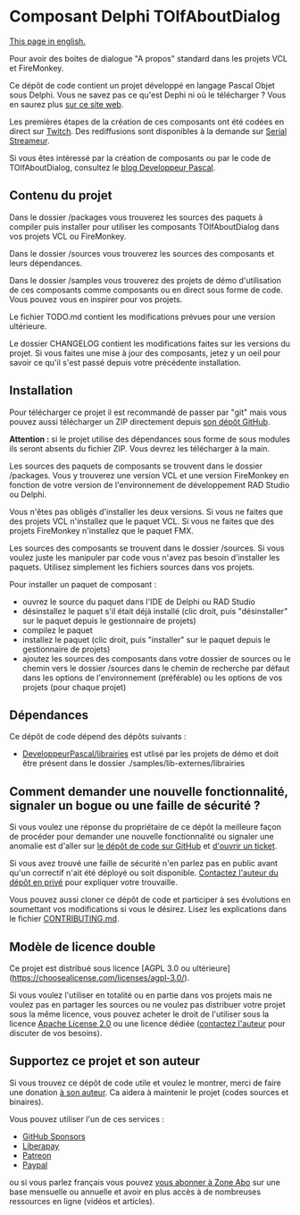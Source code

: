 # Composant Delphi TOlfAboutDialog

[This page in english.](README.md)

Pour avoir des boites de dialogue "A propos" standard dans les projets VCL et FireMonkey.

Ce dépôt de code contient un projet développé en langage Pascal Objet sous Delphi. Vous ne savez pas ce qu'est Dephi ni où le télécharger ? Vous en saurez plus [sur ce site web](https://delphi-resources.developpeur-pascal.fr/).

Les premières étapes de la création de ces composants ont été codées en direct sur [Twitch](https://www.twitch.tv/patrickpremartin). Des rediffusions sont disponibles à la demande sur [Serial Streameur](https://serialstreameur.fr/boite-de-dialogue-a-propos-composant-delphi-vcl-et-fmx.html).

Si vous êtes intéressé par la création de composants ou par le code de TOlfAboutDialog, consultez le [blog Developpeur Pascal](https://developpeur-pascal.fr/boite-de-dialogue-a-propos-de.html).

## Contenu du projet

Dans le dossier /packages vous trouverez les sources des paquets à compiler puis installer pour utiliser les composants TOlfAboutDialog dans vos projets VCL ou FireMonkey.

Dans le dossier /sources vous trouverez les sources des composants et leurs dépendances.

Dans le dossier /samples vous trouverez des projets de démo d'utilisation de ces composants comme composants ou en direct sous forme de code. Vous pouvez vous en inspirer pour vos projets.

Le fichier TODO.md contient les modifications prévues pour une version ultérieure.

Le dossier CHANGELOG contient les modifications faites sur les versions du projet. Si vous faites une mise à jour des composants, jetez y un oeil pour savoir ce qu'il s'est passé depuis votre précédente installation.

## Installation

Pour télécharger ce projet il est recommandé de passer par "git" mais vous pouvez aussi télécharger un ZIP directement depuis [son dépôt GitHub](https://github.com/DeveloppeurPascal/AboutDialog-Delphi-Component).

**Attention :** si le projet utilise des dépendances sous forme de sous modules ils seront absents du fichier ZIP. Vous devrez les télécharger à la main.

Les sources des paquets de composants se trouvent dans le dossier /packages. Vous y trouverez une version VCL et une version FireMonkey en fonction de votre version de l'environnement de développement RAD Studio ou Delphi.

Vous n'êtes pas obligés d'installer les deux versions. Si vous ne faites que des projets VCL n'installez que le paquet VCL. Si vous ne faites que des projets FireMonkey n'installez que le paquet FMX.

Les sources des composants se trouvent dans le dossier /sources. Si vous voulez juste les manipuler par code vous n'avez pas besoin d'installer les paquets. Utilisez simplement les fichiers sources dans vos projets.

Pour installer un paquet de composant :
- ouvrez le source du paquet dans l'IDE de Delphi ou RAD Studio
- désinstallez le paquet s'il était déjà installé (clic droit, puis "désinstaller" sur le paquet depuis le gestionnaire de projets)
- compilez le paquet
- installez le paquet (clic droit, puis "installer" sur le paquet depuis le gestionnaire de projets)
- ajoutez les sources des composants dans votre dossier de sources ou le chemin vers le dossier /sources dans le chemin de recherche par défaut dans les options de l'environnement (préférable) ou les options de vos projets (pour chaque projet)

## Dépendances

Ce dépôt de code dépend des dépôts suivants :

* [DeveloppeurPascal/librairies](https://github.com/DeveloppeurPascal/librairies) est utlisé par les projets de démo et doit être présent dans le dossier ./samples/lib-externes/librairies

## Comment demander une nouvelle fonctionnalité, signaler un bogue ou une faille de sécurité ?

Si vous voulez une réponse du propriétaire de ce dépôt la meilleure façon de procéder pour demander une nouvelle fonctionnalité ou signaler une anomalie est d'aller sur [le dépôt de code sur GitHub](https://github.com/DeveloppeurPascal/AboutDialog-Delphi-Component) et [d'ouvrir un ticket](https://github.com/DeveloppeurPascal/AboutDialog-Delphi-Component/issues).

Si vous avez trouvé une faille de sécurité n'en parlez pas en public avant qu'un correctif n'ait été déployé ou soit disponible. [Contactez l'auteur du dépôt en privé](https://developpeur-pascal.fr/nous-contacter.php) pour expliquer votre trouvaille.

Vous pouvez aussi cloner ce dépôt de code et participer à ses évolutions en soumettant vos modifications si vous le désirez. Lisez les explications dans le fichier [CONTRIBUTING.md](CONTRIBUTING.md).

## Modèle de licence double

Ce projet est distribué sous licence [AGPL 3.0 ou ultérieure] (https://choosealicense.com/licenses/agpl-3.0/).

Si vous voulez l'utiliser en totalité ou en partie dans vos projets mais ne voulez pas en partager les sources ou ne voulez pas distribuer votre projet sous la même licence, vous pouvez acheter le droit de l'utiliser sous la licence [Apache License 2.0](https://choosealicense.com/licenses/apache-2.0/) ou une licence dédiée ([contactez l'auteur](https://developpeur-pascal.fr/nous-contacter.php) pour discuter de vos besoins).

## Supportez ce projet et son auteur

Si vous trouvez ce dépôt de code utile et voulez le montrer, merci de faire une donation [à son auteur](https://github.com/DeveloppeurPascal). Ca aidera à maintenir le projet (codes sources et binaires).

Vous pouvez utiliser l'un de ces services :

* [GitHub Sponsors](https://github.com/sponsors/DeveloppeurPascal)
* [Liberapay](https://liberapay.com/PatrickPremartin)
* [Patreon](https://www.patreon.com/patrickpremartin)
* [Paypal](https://www.paypal.com/paypalme/patrickpremartin)

ou si vous parlez français vous pouvez [vous abonner à Zone Abo](https://zone-abo.fr/nos-abonnements.php) sur une base mensuelle ou annuelle et avoir en plus accès à de nombreuses ressources en ligne (vidéos et articles).
